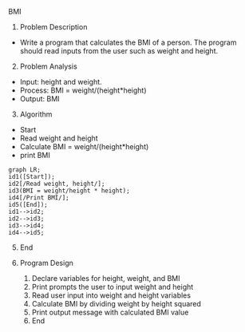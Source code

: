 ﻿BMI

1. Problem Description
- Write a program that calculates the BMI of a person. The program should read inputs from the user such as weight and height.

2. Problem Analysis
- Input: height and weight.
- Process: BMI = weight/(height\*height)
- Output: BMI

3. Algorithm
  - Start
  - Read weight and height
  - Calculate BMI = weight/(height\*height)
  - print BMI
```mermaid
graph LR;
id1([Start]);
id2[/Read weight, height/];
id3(BMI = weight/height * height);
id4[/Print BMI/];
id5([End]);
id1-->id2;
id2-->id3;
id3-->id4;
id4-->id5;
```


  5. End

4. Program Design
   1. Declare variables for height, weight, and BMI
   2. Print prompts the user to input weight and height
   3. Read user input into weight and height variables
   4. Calculate BMI by dividing weight by height squared
   5. Print output message with calculated BMI value
   6. End

